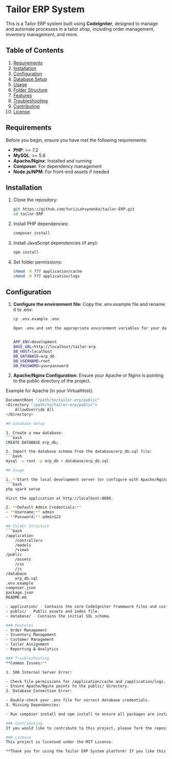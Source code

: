 # Tailor ERP System

This is a Tailor ERP system built using **CodeIgniter**, designed to manage and automate processes in a tailor shop, including order management, inventory management, and more.

## Table of Contents
1. [Requirements](#requirements)
2. [Installation](#installation)
3. [Configuration](#configuration)
4. [Database Setup](#database-setup)
5. [Usage](#usage)
6. [Folder Structure](#folder-structure)
7. [Features](#features)
8. [Troubleshooting](#troubleshooting)
9. [Contributing](#contributing)
10. [License](#license)

## Requirements

Before you begin, ensure you have met the following requirements:
- **PHP**: >= 7.2
- **MySQL**: >= 5.6
- **Apache/Nginx**: Installed and running
- **Composer**: For dependency management
- **Node.js/NPM**: For front-end assets if needed

## Installation

1. Clone the repository:
   ```bash
   git https://github.com/YuriiLohvynenko/tailor-ERP.git
   cd tailor-ERP


2. Install PHP dependencies:
   ```bash
   composer install

3. Install JavaScript dependencies (if any):
   ```bash
   npm install

4. Set folder permissions:
   ```bash
   chmod -R 777 application/cache
   chmod -R 777 application/logs

## Configuration

1. **Configure the environment file:**
   Copy the .env.example file and rename it to .env:
   ```bash
   cp .env.example .env

   Open .env and set the appropriate environment variables for your database connection and app settings:

   
   APP_ENV=development
   BASE_URL=http://localhost/tailor-erp
   DB_HOST=localhost
   DB_DATABASE=erp_db
   DB_USERNAME=root
   DB_PASSWORD=yourpassword

2. **Apache/Nginx Configuration:**
Ensure your Apache or Nginx is pointing to the public directory of the project.

Example for Apache (in your VirtualHost):
   ```bash
   DocumentRoot "/path/to/tailor-erp/public"
   <Directory "/path/to/tailor-erp/public">
       AllowOverride All
   </Directory>

## Database Setup

1. Create a new database:
   ```bash
   CREATE DATABASE erp_db;

2. Import the database schema from the database/erp_db.sql file:
   ```bash
   mysql -u root -p erp_db < database/erp_db.sql

## Usage

1. **Start the local development server (or configure with Apache/Nginx):**
   ```bash
   php spark serve

Visit the application at http://localhost:8080.

2. **Default Admin Credentials:**
- **Username:** admin
- **Password:** admin123

## Folder Structure
   ```bash
   /application
       /controllers
       /models
       /views
   /public
       /assets
       /css
       /js
   /database
       erp_db.sql
   .env.example
   composer.json
   package.json
   README.md

- application/ - Contains the core CodeIgniter framework files and custom logic.
- public/ - Public assets and index file.
- database/ - Contains the initial SQL schema.

### Features
- Order Management
- Inventory Management
- Customer Management
- Tailor Assignment
- Reporting & Analytics

### Troubleshooting
**Common Issues:**

1. 500 Internal Server Error:

- Check file permissions for /application/cache and /application/logs.
- Ensure Apache/Nginx points to the public/ directory.
2. Database Connection Error:

- Double-check your .env file for correct database credentials.
3. Missing Dependencies:

- Run composer install and npm install to ensure all packages are installed.

### Contributing
If you would like to contribute to this project, please fork the repository and submit a pull request. Contributions are welcome!

### License
This project is licensed under the MIT License.

**Thank you for using the Tailor ERP System platform! If you like this project, please give it a ⭐ on GitHub.**